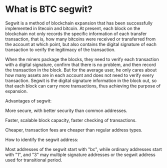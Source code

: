 # What is BTC segwit?

Segwit is a method of blockchain expansion that has been successfully implemented in litecoin and bitcoin. At present, each block on the blockchain not only records the specific information of each transfer transaction, that is, how many bitcoins were received or transferred from the account at which point, but also contains the digital signature of each transaction to verify the legitimacy of the transaction.

When the miners package the blocks, they need to verify each transaction with a digital signature, confirm that there is no problem, and then record the transaction in the block. But for the average user, he only cares about how many assets are in each account and does not need to verify every transaction. Segwit is the digital signature information in the block out, so that each block can carry more transactions, thus achieving the purpose of expansion.

Advantages of segwit:

More secure, with better security than common addresses.

Faster, scalable block capacity, faster checking of transactions.

Cheaper, transaction fees are cheaper than regular address types.

How to identify the segwit address:

Most addresses of the segwit start with "bc", while ordinary addresses start with "1", and "3" may multiple signature addresses or the segwit address used for transitional period.
